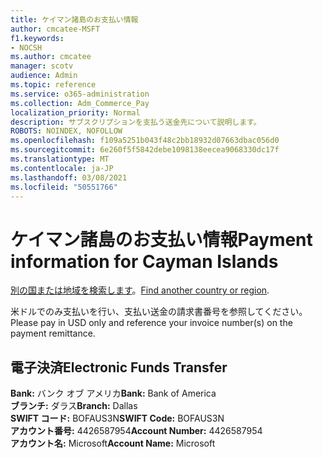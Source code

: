 ```yaml
---
title: ケイマン諸島のお支払い情報
author: cmcatee-MSFT
f1.keywords:
- NOCSH
ms.author: cmcatee
manager: scotv
audience: Admin
ms.topic: reference
ms.service: o365-administration
ms.collection: Adm_Commerce_Pay
localization_priority: Normal
description: サブスクリプションを支払う送金先について説明します。
ROBOTS: NOINDEX, NOFOLLOW
ms.openlocfilehash: f109a5251b043f48c2bb18932d07663dbac056d0
ms.sourcegitcommit: 6e260f5f5842debe1098138eecea9068330dc17f
ms.translationtype: MT
ms.contentlocale: ja-JP
ms.lasthandoff: 03/08/2021
ms.locfileid: "50551766"
---
```

# <a name="payment-information-for-cayman-islands"></a><span data-ttu-id="95fa3-103">ケイマン諸島のお支払い情報</span><span class="sxs-lookup"><span data-stu-id="95fa3-103">Payment information for Cayman Islands</span></span>

<span data-ttu-id="95fa3-104">[別の国または地域を検索します](../billing-and-payments/pay-for-your-subscription.md)。</span><span class="sxs-lookup"><span data-stu-id="95fa3-104">[Find another country or region](../billing-and-payments/pay-for-your-subscription.md).</span></span>

<span data-ttu-id="95fa3-105">米ドルでのみ支払いを行い、支払い送金の請求書番号を参照してください。</span><span class="sxs-lookup"><span data-stu-id="95fa3-105">Please pay in USD only and reference your invoice number(s) on the payment remittance.</span></span>

## <a name="electronic-funds-transfer"></a><span data-ttu-id="95fa3-106">電子決済</span><span class="sxs-lookup"><span data-stu-id="95fa3-106">Electronic Funds Transfer</span></span>

<span data-ttu-id="95fa3-107">**Bank:** バンク オブ アメリカ</span><span class="sxs-lookup"><span data-stu-id="95fa3-107">**Bank:** Bank of America</span></span>  
<span data-ttu-id="95fa3-108">**ブランチ:** ダラス</span><span class="sxs-lookup"><span data-stu-id="95fa3-108">**Branch:** Dallas</span></span>  
<span data-ttu-id="95fa3-109">**SWIFT コード:** BOFAUS3N</span><span class="sxs-lookup"><span data-stu-id="95fa3-109">**SWIFT Code:** BOFAUS3N</span></span>  
<span data-ttu-id="95fa3-110">**アカウント番号:** 4426587954</span><span class="sxs-lookup"><span data-stu-id="95fa3-110">**Account Number:** 4426587954</span></span>  
<span data-ttu-id="95fa3-111">**アカウント名:** Microsoft</span><span class="sxs-lookup"><span data-stu-id="95fa3-111">**Account Name:** Microsoft</span></span>  